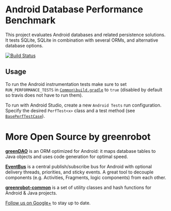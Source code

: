 Android Database Performance Benchmark
======================================
This project evaluates Android databases and related persistence solutions. It tests SQLite, SQLite in combination with several ORMs, and alternative database options.

[![Build Status](https://travis-ci.org/greenrobot/android-database-performance.svg?branch=master)](https://travis-ci.org/greenrobot/android-database-performance)

## Usage

To run the Android instrumentation tests make sure to set `RUN_PERFORMANCE_TESTS` in [`Common\build.gradle`][1] to `true` (disabled by default so travis does not have to run them).

To run with Android Studio, create a new `Android Tests` run configuration. Specify the desired `PerfTest<x>` class and a test method (see [`BasePerfTestCase`][2]).


More Open Source by greenrobot
==============================
[__greenDAO__](https://github.com/greenrobot/greenDAO) is an ORM optimized for Android: it maps database tables to Java objects and uses code generation for optimal speed.

[__EventBus__](https://github.com/greenrobot/EventBus) is a central publish/subscribe bus for Android with optional delivery threads, priorities, and sticky events. A great tool to decouple components (e.g. Activities, Fragments, logic components) from each other.

[__greenrobot-common__](https://github.com/greenrobot/greenrobot-common) is a set of utility classes and hash functions for Android & Java projects.

[Follow us on Google+](https://plus.google.com/b/114381455741141514652/+GreenrobotDe/posts) to stay up to date.


[1]: https://github.com/greenrobot/android-database-performance/blob/master/Common/build.gradle
[2]: https://github.com/greenrobot/android-database-performance/blob/master/Common/src/main/java/de/greenrobot/performance/BasePerfTestCase.java